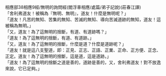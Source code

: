 相應部38相應9經/無明的詢問經(閻浮車相應/處篇/弟子記說)(莊春江譯)  
「舍利弗道友！被稱為『無明、無明』，道友！什麼是無明呢？」  
「道友！凡苦的無知、苦集的無知、苦滅的無知、導向苦滅道跡的無知，道友！這被稱為無明。」  
「又，道友！為了這無明的捨斷，有道、有道跡嗎？」  
「道友！為了這無明的捨斷，有道、有道跡。」  
「又，道友！為了這無明的捨斷，什麼是道？什麼是道跡呢？」  
「道友！就是這八支聖道，即：正見、正志、正語、正業、正命、正方便、正念、正定。道友！為了這無明的捨斷，這是道，這是道跡。」  
「道友！為了這無明的捨斷之道是善的，道跡是善的，又，舍利弗道友！對不放逸來說，它已足夠。」  
  
  
